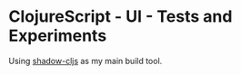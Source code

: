 # ClojureScript - UI - Tests and Experiments

Using [shadow-cljs](https://github.com/thheller/shadow-cljs) as my main build tool.



